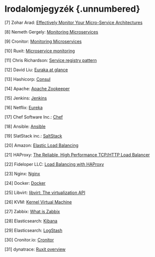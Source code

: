 Irodalomjegyzék {.unnumbered}
===============

[7] Zohar Arad: [Effectively Monitor Your Micro-Service Architectures](http://zohararad.github.io/presentations/micro-services-monitoring/)

[8] Nemeth Gergely: [Monitoring Microservices](https://www.loggly.com/blog/monitoring-microservices-three-ways-to-overcome-the-biggest-challenges/)

[9] Cronitor: [Monitoring Microservices](https://cronitor.io/help/micro-service-monitoring)

[10] Ruxit: [Microservice monitoring](https://ruxit.com/microservices/#microservices_start)

[11] Chris Richardson: [Service registry pattern](http://microservices.io/patterns/service-registry.html)

[12] David Liu: [Euraka at glance](https://github.com/Netflix/eureka/wiki/Eureka-at-a-glance)

[13] Hashicorp: [Consul](https://www.consul.io/)

[14] Apache: [Apache Zookeeper](http://zookeeper.apache.org/)

[15] Jenkins: [Jenkins](https://jenkins.io/index.html)

[16] Netflix: [Eureka](https://github.com/Netflix/eureka/wiki)

[17] Chef Software Inc.: [Chef](https://www.chef.io/chef/)

[18] Ansible: [Ansible](https://www.ansible.com/)

[19] SlatStack inc.: [SaltStack](http://saltstack.com/)

[20] Amazon: [Elastic Load Balancing](https://aws.amazon.com/elasticloadbalancing/)

[21] HAProxy: [The Reliable, High Performance TCP/HTTP Load Balancer](http://www.haproxy.org/)

[22] Fideloper LLC: [Load Balancing with HAProxy](https://serversforhackers.com/load-balancing-with-haproxy)

[23] Nginx: [Nginx](https://www.nginx.com/)

[24] Docker: [Docker](https://www.docker.com/)

[25] Libvirt: [libvirt: The virtualization API](https://libvirt.org/)

[26] KVM: [Kernel Virtual Machine](http://www.linux-kvm.org/page/Main_Page)

[27] Zabbix: [What is Zabbix](http://www.zabbix.com/product.php)

[28] Elasticsearch: [Kibana](https://www.elastic.co/products/kibana)

[29] Elasticsearch: [LogStash](https://www.elastic.co/products/logstash)

[30] Cronitor.io: [Cronitor](https://cronitor.io/)

[31] dynatrace: [Ruxit overview](https://ruxit.com/why-ruxit/overview/#whyruxitoverview_start)
